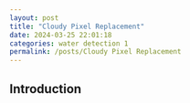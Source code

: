 ```yaml
---
layout: post
title: "Cloudy Pixel Replacement"
date: 2024-03-25 22:01:18
categories: water detection 1
permalink: /posts/Cloudy Pixel Replacement
---
```

## Introduction

